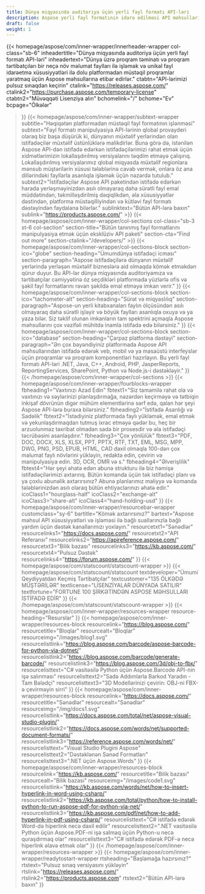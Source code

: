 ```yaml
---
title: Dünya miqyasında auditoriya üçün yerli fayl formatı API-ləri
description: Aspose yerli fayl formatının idarə edilməsi API məhsulları bütün populyar platformalarda sənədlər və şəkillərlə manipulyasiya etmək üçün qlobal səviyyədə tərtibatçılar tərəfindən istifadə olunur.
draft: false
weight: 1
---
```

{{< homepage/aspose/com/inner-wrapper/innerheader-wrapper col-class="sb-6"
  inheadertitle="Dünya miqyasında auditoriya üçün yerli fayl formatı API-ləri"
  inheadertext="Dünya üzrə proqram təminatı və proqram tərtibatçıları bir neçə növ məlumat faylları ilə işləmək və unikal fayl idarəetmə xüsusiyyətləri ilə dolu platformadan müstəqil proqramlar yaratmaq üçün Aspose məhsullarına etibar edirlər."
  ctabtn="API-lərimizi pulsuz sınaqdan keçirin"
  ctalink="https://releases.aspose.com/"
  ctalink2="https://purchase.aspose.com/temporary-license"
  ctabtn2="Müvəqqəti Lisenziya alın"
  bchomelink="/"
  bchome="Ev"
  bcpage="Ölkələr"
  >}}
   {{< homepage/aspose/com/inner-wrapper/subtext-wrapper
   subtitle="Həqiqətən platformadan müstəqil fayl formatının işlənməsi"
   subtext="Fayl formatı manipulyasiya API-lərinin qlobal provayderi olaraq biz başa düşürük ki, dünyanın müxtəlif yerlərindən olan istifadəçilər müxtəlif üstünlüklərə malikdirlər. Buna görə də, istənilən Aspose API-dən istifadə edərkən istifadəçilərimizi rahat etmək üçün xidmətlərimizin lokallaşdırılmış versiyalarını təqdim etməyə çalışırıq. Lokallaşdırılmış versiyalarımız qlobal miqyasda müxtəlif regionlara mənsub müştərilərin xüsusi tələblərinə cavab vermək, onlara öz ana dillərindəki fayllarla asanlıqla işləmək üçün nəzərdə tutulub."
   subtext2="İstifadəçilər Aspose API paketindən istifadə edərkən harada yerləşməyinizdən asılı olmayaraq daha sürətli fayl emal müddətindən, təkmilləşdirilmiş dəqiqlikdən, əla xüsusiyyətlər dəstindən, platforma müstəqilliyindən və kütləvi fayl formatı dəstəyindən faydalana bilərlər."
   sublinktext="Bütün API-lərə baxın"
   sublink="https://products.aspose.com/" >}} 
{{< homepage/aspose/com/inner-wrapper/col-sections col-class="sb-3 st-6 col-section"
section-title="Bütün tanınmış fayl formatlarını manipulyasiya etmək üçün eksklüziv API paketi"
section-cta="Find out more"
section-ctalink="/developers/" >}}
{{< homepage/aspose/com/inner-wrapper/col-sections-block section-ico="globe"
section-heading="Ümumdünya istifadəçi icması"
section-paragraph="Aspose istifadəçilərə dünyanın müxtəlif yerlərində yerləşən müxtəlif bizneslərə aid olmaqda kömək etməkdən qürur duyur. Bu API-lər dünya miqyasında auditoriyamıza və tərtibatçılar cəmiyyətinə öz seçdikləri platformada yüzlərlə ofis və şəkil fayl formatlarını rəvan şəkildə emal etməyə imkan verir."
>}}
{{< homepage/aspose/com/inner-wrapper/col-sections-block section-ico="tachometer-alt"
section-heading="Sürət və miqyaslılıq"
section-paragraph="Aspose-un yerli kitabxanaları faylın ölçüsündən asılı olmayaraq daha sürətli işləyir və böyük faylları asanlıqla oxuya və ya yaza bilər. Siz təklif olunan imkanların tam spektrini açmaqla Aspose məhsullarını çox vəzifəli mühitdə inamla istifadə edə bilərsiniz."
>}}
{{< homepage/aspose/com/inner-wrapper/col-sections-block section-ico="database"
section-heading="Çarpaz platforma dəstəyi"
section-paragraph="Ən çox bəyəndiyiniz platformada Aspose API məhsullarından istifadə edərək veb, mobil və ya masaüstü interfeyslər üçün proqramlar və proqram komponentləri hazırlayın. Bu yerli fayl formatı API-ləri .NET, Java, C++, Android, PHP, JasperReports, ReportingServices, SharePoint, Python və Node.js-i dəstəkləyir."
>}}
{{< /homepage/aspose/com/inner-wrapper/col-sections >}}
{{< homepage/aspose/com/inner-wrapper/fourblocks-wrapper
fbheading1="Vaxtınızı Azad Edin"
fbtext1="Siz tamamilə rahat ola və vaxtınızı və səylərinizi planlaşdırmağa, nəzərdən keçirməyə və tətbiqin inkişaf dövrünün digər mühüm elementlərinə sərf edə, qalan hər şeyi Aspose API-lərə buraxa bilərsiniz."
fbheading2="İstifadə Asanlığı və Sadəlik"
fbtext2="İstədiyiniz platformada faylı yükləmək, emal etmək və yekunlaşdırmaqdan tutmuş ixrac etməyə qədər bu, heç bir arzuolunmaz təxribat olmadan sadə bir prosesdir və əla istifadəçi təcrübəsini asanlaşdırır."
fbheading3="Çox yönlülük"
fbtext3="PDF, DOC, DOCX, XLS, XLSX, PPT, PPTX, RTF, TXT, EML, MSG, MPP, DWG, PNG, PSD, EPUB, HTML, CAD daxil olmaqla 100-dən çox məlumat faylı növlərini yükləyin, redaktə edin, çevirin və manipulyasiya edin. 3D, OCR, OMR və s."
fbheading4="Əlverişlilik"
fbtext4="Hər şeyi əhatə edən abunə strukturu ilə biz həmişə istifadəçilərimizi axtarırıq. Bütün komanda üçün tək istifadəçi planı və ya çoxlu abunəlik axtarırsınız? Abunə planlarımız maliyyə və komanda tələblərinizdən asılı olaraq bütün ehtiyaclarınızı əhatə edir."
icoClass1="hourglass-half" icoClass2="exchange-alt" icoClass3="share-alt" icoClass4="hand-holding-usd"
>}} 
{{< homepage/aspose/com/inner-wrapper/resourcebar-wrapper customclass="sy-6"
bartitle="Kömək axtarırsınız?"
bartext="Aspose məhsul API xüsusiyyətləri və işləməsi ilə bağlı suallarınızla bağlı yardım üçün dəstək kanallarımızı yoxlayın."
resourcetxt1="Sənədlər"
resourcelinks1="https://docs.aspose.com/"
resourcetxt2="API Referansı"
resourcelinks2="https://apireference.aspose.com/"
resourcetxt3="Bilik bazası"
resourcelinks3="https://kb.aspose.com/"
resourcetxt4="Pulsuz Dəstək"
resourcelinks4="https://forum.aspose.com/"
>}}
{{< homepage/aspose/com/statscount/statscount-wrapper >}}
{{< homepage/aspose/com/statscount/statscount
textdeveloper="Ümumi Qeydiyyatdan Keçmiş Tərtibatçılar"
textcustomer="135 ÖLKƏDƏ MÜŞTƏRİLƏR"
textlicense="LİSENZİYALAR DÜNYADA SATILIR"
textfortune="FORTUNE 100 ŞİRKƏTİNDƏN ASPOSE MƏHSULLARI İSTİFADƏ EDİR"
>}}
{{< /homepage/aspose/com/statscount/statscount-wrapper >}}
{{< homepage/aspose/com/inner-wrapper/resources-wrapper
resource-heading="Resurslar"
>}}
{{< homepage/aspose/com/inner-wrapper/resources-block resourcelink="https://blog.aspose.com/"
resourcetitle="Bloqlar"
resourcealt="Bloqlar"
resourceimg="/images/blog1.svg" resourcelistlink="https://blog.aspose.com/barcode/aspose-barcode-for-python-via-dotnet/" resourcelistlink2="https://blog.aspose.com/barcode/generate-barcode/" resourcelistlink3="https://blog.aspose.com/3d/obj-to-fbx/"
resourcelisttext="C# vasitəsilə Python üçün Aspose.Barcode API-nin işə salınması"
resourcelisttext2="Sadə Addımlarla Barkod Yaradın - Tam Bələdçi"
resourcelisttext3="3D Modellərinizi çevirin: OBJ-ni FBX-ə çevirməyin sirri"
>}}
{{< homepage/aspose/com/inner-wrapper/resources-block resourcelink="https://docs.aspose.com/"
resourcetitle="Sənədlər"
resourcealt="Sənədlər"
resourceimg="/img/docs1.svg" resourcelistlink="https://docs.aspose.com/total/net/aspose-visual-studio-plugin/" resourcelistlink2="https://docs.aspose.com/words/net/supported-document-formats/" resourcelistlink3="https://reference.aspose.com/words/net/"
resourcelisttext="Visual Studio Plugini Aspose"
resourcelisttext2="Dəstəklənən Sənəd Formatları"
resourcelisttext3=".NET üçün Aspose.Words"
>}}
{{< homepage/aspose/com/inner-wrapper/resources-block resourcelink="https://kb.aspose.com/"
resourcetitle="Bilik bazası"
resourcealt="Bilik bazası"
resourceimg="/images/code1.svg" resourcelistlink="https://kb.aspose.com/words/net/how-to-insert-hyperlink-in-word-using-csharp/" resourcelistlink2="https://kb.aspose.com/total/python/how-to-install-python-to-run-aspose-pdf-for-python-via-net/" resourcelistlink3="https://kb.aspose.com/pdf/net/how-to-add-hyperlink-in-pdf-using-csharp/"
resourcelisttext="C# istifadə edərək Word-də hiperlink necə daxil edilir"
resourcelisttext2=".NET vasitəsilə Python üçün Aspose.PDF-ni işə salmaq üçün Python-u necə quraşdırmaq olar"
resourcelisttext3="C# istifadə edərək PDF-ə necə hiperlink əlavə etmək olar"
>}}
{{< /homepage/aspose/com/inner-wrapper/resources-wrapper >}}
{{< homepage/aspose/com/inner-wrapper/readytostart-wrapper
rtsheading="Başlamağa hazırsınız?"
rtstext="Pulsuz sınaq versiyasını yükləyin"
rtslink="https://releases.aspose.com/"
rtslink2="https://products.aspose.com"
rtstext2="Bütün API-lərə baxın"
>}}
